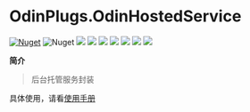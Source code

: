 # OdinPlugs.OdinHostedService

[![Nuget](https://img.shields.io/nuget/v/OdinPlugs.OdinHostedService)](https://www.nuget.org/packages/OdinPlugs.OdinHostedService/) ![Nuget](https://img.shields.io/nuget/dt/OdinPlugs.OdinHostedService) ![](https://img.shields.io/badge/version-1.0.5-brightgreen.svg) ![](https://img.shields.io/github/issues/odinsam/OdinPlugs.OdinHostedService) ![](https://img.shields.io/github/forks/odinsam/OdinPlugs.OdinHostedService) ![](https://img.shields.io/github/stars/odinsam/OdinPlugs.OdinHostedService) ![](https://img.shields.io/badge/platform-.Net_Core_5.0-brightgreen.svg) ![](https://img.shields.io/github/license/odinsam/OdinPlugs.OdinHostedService) [![](https://img.shields.io/badge/Blog-odinsam.com-blue.svg)](https://odinsam.com)

**简介**

> 后台托管服务封装

具体使用，请看[使用手册](https://github.com/odinsam/OdinPlugs.OdinHostedService/blob/master/doc/doc.md)
